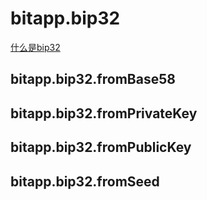 # bitapp.bip32

[什么是bip32](https://github.com/bitcoin/bips/blob/master/bip-0032.mediawiki)

## bitapp.bip32.fromBase58
## bitapp.bip32.fromPrivateKey
## bitapp.bip32.fromPublicKey
## bitapp.bip32.fromSeed